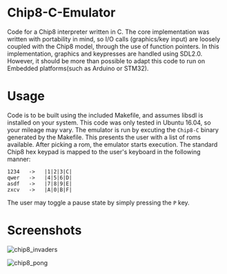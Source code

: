 
# Chip8-C-Emulator
Code for a Chip8 interpreter written in C. The core implementation was
written with portability in mind, so I/O calls (graphics/key input) are
loosely coupled with the Chip8 model, through the use of function pointers. 
In this implementation, graphics and keypresses are handled using SDL2.0. 
However, it should be more than possible to adapt this code to run on Embedded 
platforms(such as Arduino or STM32).

# Usage
Code is to be built using the included Makefile, and assumes libsdl is 
installed on your system. This code was only tested in Ubuntu 16.04, so
your mileage may vary. The emulator is run by excuting the `Chip8-C` binary
generated by the Makefile. This presents the user with a list of roms available.
After picking a rom, the emulator starts execution. The standard Chip8 hex keypad 
is mapped to the user's keyboard in the following manner:

```
1234   ->   |1|2|3|C|
qwer   ->   |4|5|6|D|
asdf   ->   |7|8|9|E|
zxcv   ->   |A|0|B|F|
```

The user may toggle a pause state by simply pressing the `P` key.

# Screenshots
![chip8_invaders](https://user-images.githubusercontent.com/8182077/45005679-74040b00-afba-11e8-92e9-753823941374.png)

![chip8_pong](https://user-images.githubusercontent.com/8182077/45005739-b7f71000-afba-11e8-809c-87f24716a80f.png)
